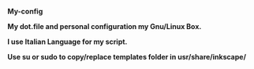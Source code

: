 <b><p> My-config</b></p>
<b><p>My dot.file and  personal configuration my  Gnu/Linux Box.</b></p>
<b><p>I use Italian Language for my script.</b></p>

<b><p>Use  su or sudo to copy/replace  templates folder in usr/share/inkscape/</b></p>
